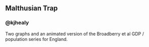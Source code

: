 ## Malthusian Trap
### @kjhealy

Two graphs and an animated version of the Broadberry et al GDP / population series for England.

